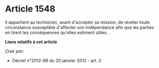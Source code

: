 # Article 1548

Il appartient au technicien, avant d'accepter sa mission, de révéler toute circonstance susceptible d'affecter son
indépendance afin que les parties en tirent les conséquences qu'elles estiment utiles.

**Liens relatifs à cet article**

_Créé par_:

  - Décret n°2012-66 du 20 janvier 2012 - art. 2
